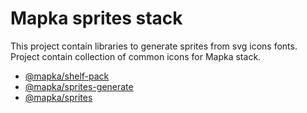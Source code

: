 # Mapka sprites stack

This project contain libraries to generate sprites from svg icons fonts.
Project contain collection of common icons for Mapka stack.

- [@mapka/shelf-pack](packages/shelf-pack/README.md)
- [@mapka/sprites-generate](packages/sprites-generate/README.md)
- [@mapka/sprites](packages/sprites/README.md)
